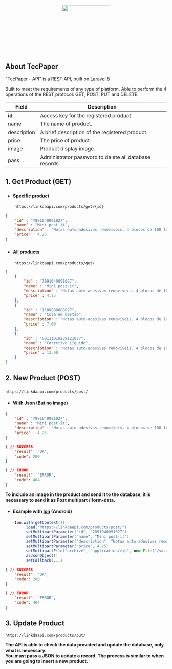 <p align="center">
    <a href="https://laravel.com" target="_blank">
        <img src="http://chadamanu.tk/tecpaper/img/logo_api.png" width="150" alt="">
    </a>
</p>

## About TecPaper

"TecPaper - API" is a REST API, built on [Laravel 8](https://laravel.com/docs/8.x/installation)

Built to meet the requirements of any type of platform. Able to perform the 4 operations of the REST protocol: GET, POST, PUT and DELETE.

Field | Description
------|------------
**id** | Access key for the registered product.
name | The name of product.
description | A brief description of the registered product.
price | The price of product.
image | Product display image.
pass | Administrator password to delete all database records.

###

## 1. Get Product (GET)

###
- #### Specific product
```url
    https://linkdaapi.com/products/get/{id}
```

```JSON
{
    "id" : "7891040091027",
    "name" : "Mini post-it",
    "description" : "Notas auto-adesivas removíveis. 4 blocos de 100 folhas.",
    "price" : 4.25
}
```
###
- #### All products
```URL
    https://linkdaapi.com/products/get/
```

```JSON
[
    {
        "id" : "7891040091027",
        "name" : "Mini post-it",
        "description" : "Notas auto-adesivas removíveis. 4 blocos de 100 folhas.",
        "price" : 4.25
    },
    {
        "id" : "1189888888027",
        "name" : "Cola em bastão",
        "description" : "Notas auto-adesivas removíveis. 4 blocos de 100 folhas.",
        "price" : 7.60
    },
    {
        "id" : "00111019289121027",
        "name" : "Corretivo Líquido",
        "description" : "Notas auto-adesivas removíveis. 4 blocos de 100 folhas.",
        "price" : 13.90
    }
] 
```
##
 ## 2. New Product (POST)
###

```URL
https://linkdaapi.com/products/post/
```

- #### With Json (But no image)
```JSON
{
    "id" : "7891040091027",
    "name" : "Mini post-it",
    "description" : "Notas auto-adesivas removíveis. 4 blocos de 100 folhas.",
    "price" : 4.25
}
```
```JSON
{ // SUCCESS
    "result": "OK",
    "code": 200
}
```
```JSON
{ // ERROR
    "result": "ERROR",
    "code": 404
}
```
**To include an image in the product and send it to the database, it is necessary to send it as Post multipart / form-data.**

- #### Example with [Ion](https://github.com/koush/ion) (Android)
```JAVA
    Ion.with(getContext())
        .load("https://linkdaapi.com/products/post/")
        .setMultipartParameter("id", "7891040091027")
        .setMultipartParameter("name", "Mini post-it")
        .setMultipartParameter("description", "Notas auto-adesivas removíveis. 4 blocos de 100 folhas.")
        .setMultipartParameter("price", 4.25)
        .setMultipartFile("archive", "application/zip", new File("/sdcard/filename.zip"))
        .asJsonObject()
        .setCallback(...)
```
```JSON
{ // SUCCESS
    "result": "OK",
    "code": 200
}
```
```JSON
{ // ERROR
    "result": "ERROR",
    "code": 404
}
```
## 3. Update Product

```URL
https://linkdaapi.com/products/put/
```
**The API is able to check the data provided and update the database, only what is necessary.**
<br>
**You must pass a JSON to update a record. The process is similar to when you are going to insert a new product.**
